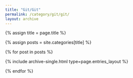 ```yaml
---
title: "Git/Git"
permalink: /category/git/git/
layout: archive
---
```




{% assign title = page.title %}

{% assign posts = site.categories[title] %} 

{% for post in posts %}

  {% include archive-single.html type=page.entries_layout %}

{% endfor %}

